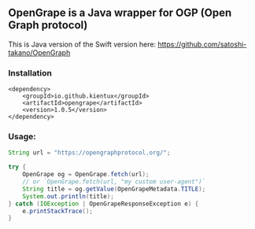 ## OpenGrape is a Java wrapper for OGP (Open Graph protocol)

This is Java version of the Swift version here: https://github.com/satoshi-takano/OpenGraph

### Installation
```
<dependency>
    <groupId>io.github.kientux</groupId>
    <artifactId>opengrape</artifactId>
    <version>1.0.5</version>
</dependency>
```

### Usage:

```java
String url = "https://opengraphprotocol.org/";

try {
    OpenGrape og = OpenGrape.fetch(url);
    // or `OpenGrape.fetch(url, "my custom user-agent")`
    String title = og.getValue(OpenGrapeMetadata.TITLE);
    System.out.println(title);
} catch (IOException | OpenGrapeResponseException e) {
    e.printStackTrace();
}
```